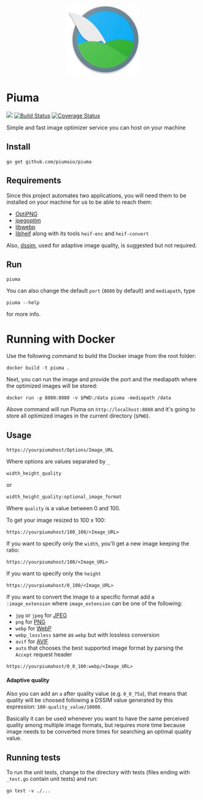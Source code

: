 <p align="center"><img src="https://raw.githubusercontent.com/astagi/mystatics/master/piuma/Piuma_rounded_1.png" width='192' height="183" /></p>


# Piuma    
[![](https://images.microbadger.com/badges/version/piumaio/piuma.svg)](https://microbadger.com/images/piumaio/piuma "Get your own version badge on microbadger.com")
[![Build Status](https://travis-ci.org/piumaio/piuma.svg?branch=master)](https://travis-ci.org/piumaio/piuma) [![Coverage Status](https://img.shields.io/codecov/c/github/piumaio/piuma.svg)](https://codecov.io/gh/piumaio/piuma)


Simple and fast image optimizer service you can host on your machine

## Install

```
go get github.com/piumaio/piuma
```

## Requirements

Since this project automates two applications, you will need them to be installed on your machine for us to be able to reach them:

- [OptiPNG](http://optipng.sourceforge.net/)
- [jpegoptim](https://github.com/tjko/jpegoptim)
- [libwebp](https://developers.google.com/speed/webp/download)
- [libheif](https://github.com/strukturag/libheif) along with its tools `heif-enc` and `heif-convert`

Also, [dssim](https://github.com/kornelski/dssim), used for adaptive image quality, is suggested but not required.

## Run

```
piuma
```

You can also change the default `port` (`8080` by default) and `mediapath`, type

```
piuma --help
```

for more info.

# Running with Docker

Use the following command to build the Docker image from the root folder:

```
docker build -t piuma .
```

Next, you can run the image and provide the port and the mediapath where the optimized images will be stored:
```
docker run -p 8080:8080 -v $PWD:/data piuma -mediapath /data
```

Above command will run Piuma on ```http://localhost:8080``` and it's going to store all optimized images in the current directory (```$PWD```).

## Usage

```
https://yourpiumahost/Options/Image_URL
```

Where options are values separated by `_`

```
width_height_quality
```

or

```
width_height_quality:optional_image_format
```

Where `quality` is a value between 0 and 100.

To get your image resized to 100 x 100:

```
https://yourpiumahost/100_100/<Image_URL>
```

If you want to specify only the `width`, you'll get a new image keeping the ratio:

```
https://yourpiumahost/100/<Image_URL>
```

If you want to specify only the `height`

```
https://yourpiumahost/0_100/<Image_URL>
```

If you want to convert the image to a specific format add a `:image_extension` 
where `image_extension` can be one of the following:

* `jpg` or `jpeg` for [JPEG](https://en.wikipedia.org/wiki/JPEG)
* `png` for [PNG](https://en.wikipedia.org/wiki/Portable_Network_Graphics)
* `webp` for [WebP](https://en.wikipedia.org/wiki/WebP)
* `webp_lossless` same as `webp` but with lossless conversion
* `avif` for [AVIF](https://en.wikipedia.org/wiki/AV1#AV1_Image_File_Format_(AVIF))
* `auto` that chooses the best supported image format by parsing the `Accept` request header

```
https://yourpiumahost/0_0_100:webp/<Image_URL>
```

#### Adaptive quality
Also you can add an `a` after quality value (e.g. `0_0_75a`), that means that quality will be choosed following a DSSIM value generated by this expression: `100-quality_value/10000`.

Basically it can be used whenever you want to have the same perceived quality among multiple image formats, but requires more time because image needs to be converted more times for searching an optimal quality value.

## Running tests
To run the unit tests, change to the directory with tests (files ending with ```_test.go``` contain unit tests) and run:

```
go test -v ./...
```
